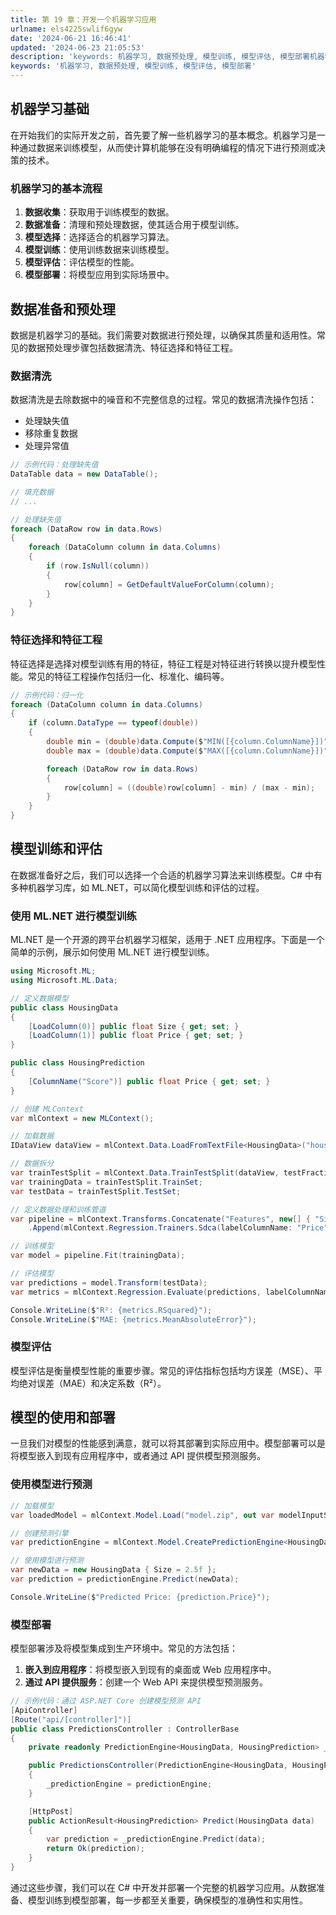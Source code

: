 ```yaml
---
title: 第 19 章：开发一个机器学习应用
urlname: els4225swlif6gyw
date: '2024-06-21 16:46:41'
updated: '2024-06-23 21:05:53'
description: 'keywords: 机器学习, 数据预处理, 模型训练, 模型评估, 模型部署机器学习基础在开始我们的实际开发之前，首先要了解一些机器学习的基本概念。机器学习是一种通过数据来训练模型，从而使计算机能够在没有明确编程的情况下进行预测或决策的技术。机器学习的基本流程数据收集：获取用于训练模型的数据...'
keywords: '机器学习, 数据预处理, 模型训练, 模型评估, 模型部署'
---
```

## 机器学习基础

在开始我们的实际开发之前，首先要了解一些机器学习的基本概念。机器学习是一种通过数据来训练模型，从而使计算机能够在没有明确编程的情况下进行预测或决策的技术。

### 机器学习的基本流程

1. **数据收集**：获取用于训练模型的数据。
2. **数据准备**：清理和预处理数据，使其适合用于模型训练。
3. **模型选择**：选择适合的机器学习算法。
4. **模型训练**：使用训练数据来训练模型。
5. **模型评估**：评估模型的性能。
6. **模型部署**：将模型应用到实际场景中。

## 数据准备和预处理

数据是机器学习的基础。我们需要对数据进行预处理，以确保其质量和适用性。常见的数据预处理步骤包括数据清洗、特征选择和特征工程。

### 数据清洗

数据清洗是去除数据中的噪音和不完整信息的过程。常见的数据清洗操作包括：

- 处理缺失值
- 移除重复数据
- 处理异常值

```csharp
// 示例代码：处理缺失值
DataTable data = new DataTable();

// 填充数据
// ...

// 处理缺失值
foreach (DataRow row in data.Rows)
{
    foreach (DataColumn column in data.Columns)
    {
        if (row.IsNull(column))
        {
            row[column] = GetDefaultValueForColumn(column);
        }
    }
}
```

### 特征选择和特征工程

特征选择是选择对模型训练有用的特征，特征工程是对特征进行转换以提升模型性能。常见的特征工程操作包括归一化、标准化、编码等。

```csharp
// 示例代码：归一化
foreach (DataColumn column in data.Columns)
{
    if (column.DataType == typeof(double))
    {
        double min = (double)data.Compute($"MIN([{column.ColumnName}])", string.Empty);
        double max = (double)data.Compute($"MAX([{column.ColumnName}])", string.Empty);

        foreach (DataRow row in data.Rows)
        {
            row[column] = ((double)row[column] - min) / (max - min);
        }
    }
}
```

## 模型训练和评估

在数据准备好之后，我们可以选择一个合适的机器学习算法来训练模型。C# 中有多种机器学习库，如 ML.NET，可以简化模型训练和评估的过程。

### 使用 ML.NET 进行模型训练

ML.NET 是一个开源的跨平台机器学习框架，适用于 .NET 应用程序。下面是一个简单的示例，展示如何使用 ML.NET 进行模型训练。

```csharp
using Microsoft.ML;
using Microsoft.ML.Data;

// 定义数据模型
public class HousingData
{
    [LoadColumn(0)] public float Size { get; set; }
    [LoadColumn(1)] public float Price { get; set; }
}

public class HousingPrediction
{
    [ColumnName("Score")] public float Price { get; set; }
}

// 创建 MLContext
var mlContext = new MLContext();

// 加载数据
IDataView dataView = mlContext.Data.LoadFromTextFile<HousingData>("housing.csv", separatorChar: ',', hasHeader: true);

// 数据拆分
var trainTestSplit = mlContext.Data.TrainTestSplit(dataView, testFraction: 0.2);
var trainingData = trainTestSplit.TrainSet;
var testData = trainTestSplit.TestSet;

// 定义数据处理和训练管道
var pipeline = mlContext.Transforms.Concatenate("Features", new[] { "Size" })
    .Append(mlContext.Regression.Trainers.Sdca(labelColumnName: "Price", maximumNumberOfIterations: 100));

// 训练模型
var model = pipeline.Fit(trainingData);

// 评估模型
var predictions = model.Transform(testData);
var metrics = mlContext.Regression.Evaluate(predictions, labelColumnName: "Price");

Console.WriteLine($"R²: {metrics.RSquared}");
Console.WriteLine($"MAE: {metrics.MeanAbsoluteError}");
```

### 模型评估

模型评估是衡量模型性能的重要步骤。常见的评估指标包括均方误差（MSE）、平均绝对误差（MAE）和决定系数（R²）。


## 模型的使用和部署

一旦我们对模型的性能感到满意，就可以将其部署到实际应用中。模型部署可以是将模型嵌入到现有应用程序中，或者通过 API 提供模型预测服务。

### 使用模型进行预测

```csharp
// 加载模型
var loadedModel = mlContext.Model.Load("model.zip", out var modelInputSchema);

// 创建预测引擎
var predictionEngine = mlContext.Model.CreatePredictionEngine<HousingData, HousingPrediction>(loadedModel);

// 使用模型进行预测
var newData = new HousingData { Size = 2.5f };
var prediction = predictionEngine.Predict(newData);

Console.WriteLine($"Predicted Price: {prediction.Price}");
```

### 模型部署

模型部署涉及将模型集成到生产环境中。常见的方法包括：

1. **嵌入到应用程序**：将模型嵌入到现有的桌面或 Web 应用程序中。
2. **通过 API 提供服务**：创建一个 Web API 来提供模型预测服务。

```csharp
// 示例代码：通过 ASP.NET Core 创建模型预测 API
[ApiController]
[Route("api/[controller]")]
public class PredictionsController : ControllerBase
{
    private readonly PredictionEngine<HousingData, HousingPrediction> _predictionEngine;

    public PredictionsController(PredictionEngine<HousingData, HousingPrediction> predictionEngine)
    {
        _predictionEngine = predictionEngine;
    }

    [HttpPost]
    public ActionResult<HousingPrediction> Predict(HousingData data)
    {
        var prediction = _predictionEngine.Predict(data);
        return Ok(prediction);
    }
}
```

通过这些步骤，我们可以在 C# 中开发并部署一个完整的机器学习应用。从数据准备、模型训练到模型部署，每一步都至关重要，确保模型的准确性和实用性。
